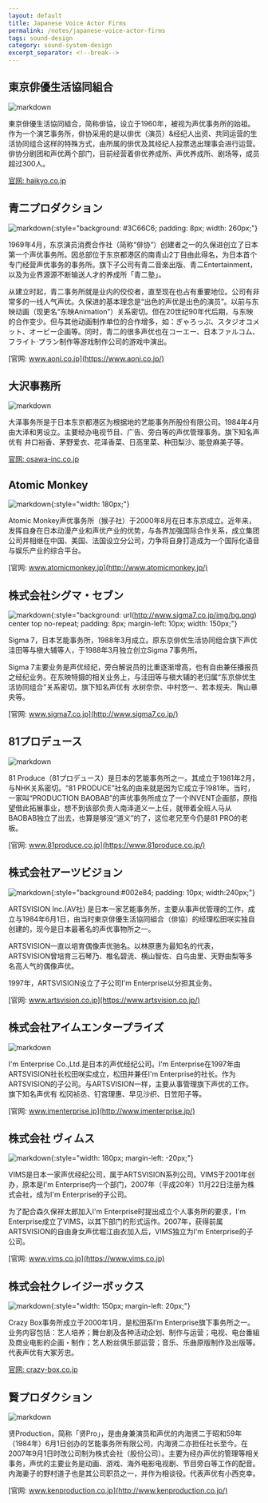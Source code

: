 ```yaml
---
layout: default
title: Japanese Voice Actor Firms
permalink: /notes/japanese-voice-actor-firms
tags: sound-design 
category: sound-system-design
excerpt_separator: <!--break-->
---
```


<!--break-->  

## 東京俳優生活協同組合

![markdown](https://haikyo.co.jp/common/img/logo_header01.gif "俳協")

東京俳優生活協同組合，简称俳協，设立于1960年，被视为声优事务所的始祖。作为一个演艺事务所，俳协采用的是以俳优（演员）&经纪人出资、共同运营的生活协同组合这样的特殊方式，由所属的俳优及其经纪人投票选出理事会进行运营。俳协分剧团和声优两个部门，目前经营着俳优养成所、声优养成所、剧场等，成员超过300人。

[官网: haikyo.co.jp](https://haikyo.co.jp/)
   
## 青二プロダクション

![markdown](https://www.aoni.co.jp/img/common/logo.png "青二"){:style="background: #3C66C6; padding: 8px; width: 260px;"}

1969年4月，东京演员消费合作社（简称“俳协”）创建者之一的久保进创立了日本第一个声优事务所。因总部位于东京都港区的南青山2丁目由此得名，为日本首个专门经营声优事务的事务所。旗下子公司有青二音楽出版、青二Entertainment，以及为业界源源不断输送人才的养成所「青二塾」。

从建立时起，青二事务所就是业内的佼佼者，直至现在也占有重要地位。公司有非常多的一线人气声优。久保进的基本理念是“出色的声优是出色的演员”。以前与东映动画（现更名“东映Animation”）关系密切。但在20世纪90年代后期，与东映的合作变少。但与其他动画制作单位的合作增多，如：ぎゃろっぷ、スタジオコメット、オービー企画等。同时，青二的很多声优也在コーエー、日本ファルコム、フライト·プラン制作等游戏制作公司的游戏中演出。

[官网: www.aoni.co.jp](https://www.aoni.co.jp/)
   
   
## 大沢事務所

![markdown](https://osawa-inc.co.jp/wordpress/wp-content/themes/osawa/images/common/osawa31878.png "大沢")

大泽事务所是于日本东京都港区为根据地的艺能事务所股份有限公司。1984年4月由大泽和男设立。主要经办电视节目、广告、旁白等的声优管理事务。旗下知名声优有 井口裕香、茅野爱衣、花泽香菜、日高里菜、种田梨沙、能登麻美子等。

[官网: osawa-inc.co.jp](https://osawa-inc.co.jp/)
   
   
## Atomic Monkey

![markdown](http://atomicmonkey.cn/home/images/bg2.jpg "猴子社"){:style="width: 180px;"}

Atomic Monkey声优事务所（猴子社）于2000年8月在日本东京成立。近年来，发挥自身在日本动漫产业和声优产业的优势，与各界加强国际合作关系，成立集团公司并相继在中国、美国、法国设立分公司，力争将自身打造成为一个国际化语音与娱乐产业的综合平台。

[官网: www.atomicmonkey.jp](http://www.atomicmonkey.jp/)
   
   
## 株式会社シグマ・セブン

![markdown](http://www.sigma7.co.jp/img/logo.png){:style="background: url(http://www.sigma7.co.jp/img/bg.png) center top no-repeat; padding: 8px; margin-left: 10px; width: 150px;"}

Sigma 7，日本艺能事务所，1988年3月成立。原东京俳优生活协同组合旗下声优洼田等与槇大辅等人，于1988年3月独立创立Sigma 7事务所。

Sigma 7主要业务是声优经纪，旁白解说员的比重逐渐增高，也有自由兼任播报员之经纪业务。在东映特摄的相关业务上，与洼田等与槇大辅的老归属“东京俳优生活协同组合”关系密切。旗下知名声优有 水树奈奈、中村悠一、若本规夫、陶山章央等。

[官网: www.sigma7.co.jp](http://www.sigma7.co.jp/)
   
   
## 81プロデュース

![markdown](https://www.81produce.co.jp/dcms_media/image/common/logo.png)

81 Produce（81プロデュース）是日本的艺能事务所之一。其成立于1981年2月，与NHK关系密切。“81 PRODUCE”社名的由来就是因为它成立于1981年。当时，一家叫“PRODUCTION BAOBAB”的声优事务所成立了一个INVENT企画部，原指望借此拓展事业，想不到该部负责人南泽道义一上任，就带着全班人马从BAOBAB独立了出去，也算是够没“道义”的了，这位老兄至今仍是81 PRO的老板。

[官网: www.81produce.co.jp](https://www.81produce.co.jp/)


## 株式会社アーツビジョン

![markdown](https://www.artsvision.co.jp/wp-content/themes/artsvision999/images/logo.png){:style="background:#002e84; padding: 10px; width:240px;"}

ARTSVISION Inc.(AV社) 是日本一家艺能事务所，主要从事声优管理的工作，成立与1984年6月1日，由当时東京俳優生活協同組合（俳協）的经理松田咲实独自创建的，现今是日本最著名的声优事物所之一。

ARTSVISION一直以培育偶像声优驰名。以林原惠为最知名的代表，ARTSVISION曾培育三石琴乃、椎名碧流、横山智佐、白鸟由里、天野由梨等多名高人气的偶像声优。

1997年，ARTSVISION设立了子公司I'm Enterprise以分担其业务。

[官网: www.artsvision.co.jp](https://www.artsvision.co.jp/)   
   

## 株式会社アイムエンタープライズ

![markdown](http://www.imenterprise.jp/img/logo_color_1.png)

I'm Enterprise Co.,Ltd.是日本的声优经纪公司。I'm Enterprise在1997年由ARTSVISION社长松田咲实成立，松田并兼任I'm Enterprise的社长。作为ARTSVISION的子公司。与ARTSVISION一样，主要从事管理旗下声优的工作。旗下知名声优有 松冈祯丞、钉宫理惠、早见沙织、日笠阳子等。

[官网: www.imenterprise.jp](http://www.imenterprise.jp/)


## 株式会社 ヴィムス

![markdown](https://www.vims.co.jp/img/main.png){:style="width: 180px; margin-left: -20px;"}

VIMS是日本一家声优经纪公司，属于ARTSVISION系列公司。VIMS于2001年创办，原本是I'm Enterprise内一个部门，2007年（平成20年）11月22日注册为株式会社，成为I'm Enterprise的子公司。

为了配合森久保祥太郎加入I'm Enterprise时提出成立个人事务所的要求，I'm Enterprise成立了VIMS，以其下部门的形式运作。2007年，获得前属ARTSVISION的自由身女声优堀江由衣加入后，VIMS独立为I'm Enterprise的子公司。

[官网: www.vims.co.jp](https://www.vims.co.jp)


## 株式会社クレイジーボックス

![markdown](https://crazy-box.co.jp/wp/wp-content/themes/crazybox/images/logo_L.png){:style="width: 150px; margin-left: 20px;"}

Crazy Box事务所成立于2000年1月，是松田系I’m Enterprise旗下事务所之一。业务内容包括：艺人培养；舞台剧及各种活动企划、制作与运营；电视、电台番組及商业电影的企画・制作；艺人粉丝俱乐部运营；音乐、乐曲原版制作及出版等。代表声优有大冢芳忠。

[官网: crazy-box.co.jp](https://crazy-box.co.jp/)


## 賢プロダクション

![markdown](http://www.kenproduction.co.jp/img/common/footer_logo_01.png)

贤Production，简称「贤Pro」，是由身兼演员和声优的内海贤二于昭和59年（1984年）6月1日创办的艺能事务所有限公司，内海贤二亦担任社长至今。在2007年9月1日时改公司制为株式会社（股份公司）。主要为经办声优的管理等相关事务，声优的主要业务是动画、游戏、海外电影电视剧、节目旁白等工作的配音。内海妻子的野村道子也是其公司职员之一，并作为相谈役。代表声优有小西克幸。

[官网: www.kenproduction.co.jp](http://www.kenproduction.co.jp/)

